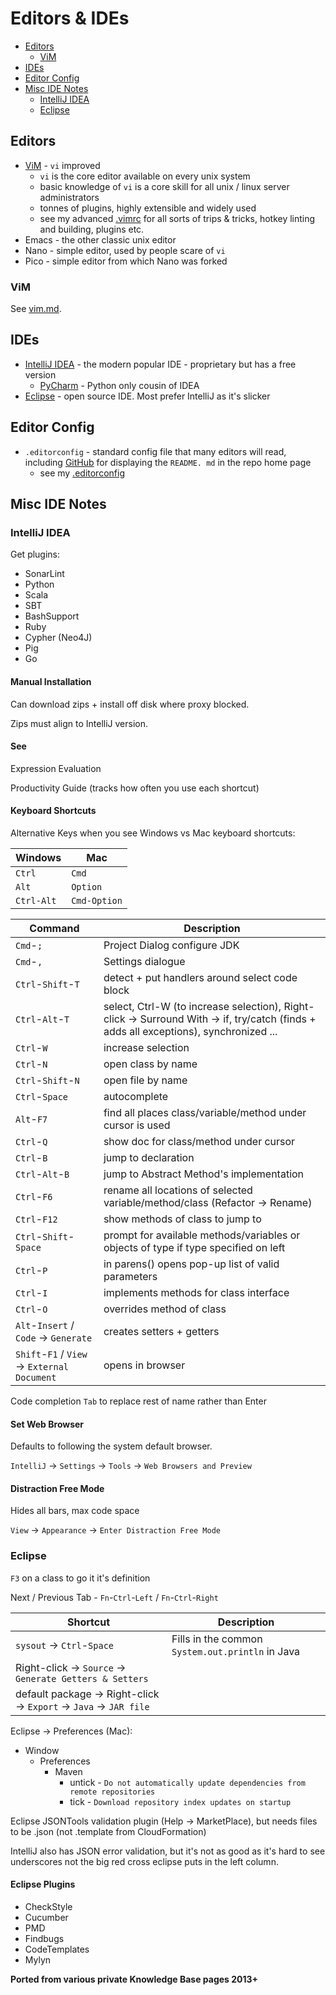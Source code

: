 # Editors & IDEs

<!-- INDEX_START -->

- [Editors](#editors)
  - [ViM](#vim)
- [IDEs](#ides)
- [Editor Config](#editor-config)
- [Misc IDE Notes](#misc-ide-notes)
  - [IntelliJ IDEA](#intellij-idea)
  - [Eclipse](#eclipse)

<!-- INDEX_END -->

## Editors

- [ViM](vim.md) - `vi` improved
  - `vi` is the core editor available on every unix system
  - basic knowledge of `vi` is a core skill for all unix / linux server administrators
  - tonnes of plugins, highly extensible and widely used
  - see my advanced [.vimrc](https://github.com/HariSekhon/DevOps-Bash-tools/blob/master/configs/.vimrc) for all
    sorts of trips & tricks, hotkey linting and building, plugins etc.
- Emacs - the other classic unix editor
- Nano - simple editor, used by people scare of `vi`
- Pico - simple editor from which Nano was forked

### ViM

See [vim.md](vim.md).

## IDEs

- [IntelliJ IDEA](intellij.md) - the modern popular IDE - proprietary but has a free version
  - [PyCharm](https://www.jetbrains.com/pycharm/) - Python only cousin of IDEA
- [Eclipse](https://www.eclipse.org/) - open source IDE. Most prefer IntelliJ as it's slicker

## Editor Config

- `.editorconfig` - standard config file that many editors will read, including [GitHub](github.md) for displaying the `README.
  md` in the repo home page
  - see my [.editorconfig](https://github.com/HariSekhon/DevOps-Bash-tools/blob/master/configs/.editorconfig)

## Misc IDE Notes

### IntelliJ IDEA

Get plugins:

- SonarLint
- Python
- Scala
- SBT
- BashSupport
- Ruby
- Cypher (Neo4J)
- Pig
- Go

#### Manual Installation

Can download zips + install off disk where proxy blocked.

Zips must align to IntelliJ version.

#### See

Expression Evaluation

Productivity Guide (tracks how often you use each shortcut)

#### Keyboard Shortcuts

Alternative Keys when you see Windows vs Mac keyboard shortcuts:

| Windows    | Mac          |
|------------|--------------|
| `Ctrl`     | `Cmd`        |
| `Alt`      | `Option`     |
| `Ctrl-Alt` | `Cmd-Option` |

| Command                                      | Description                                                                                                                            |
|----------------------------------------------|----------------------------------------------------------------------------------------------------------------------------------------|
| `Cmd`-`;`                                    | Project Dialog configure JDK                                                                                                           |
| `Cmd`-`,`                                    | Settings dialogue                                                                                                                      |
| `Ctrl`-`Shift`-`T`                           | detect + put handlers around select code block                                                                                         |
| `Ctrl`-`Alt`-`T`                             | select, Ctrl-W (to increase selection),  Right-click -> Surround With -> if, try/catch (finds + adds all exceptions), synchronized ... |
| `Ctrl`-`W`                                   | increase selection                                                                                                                     |
| `Ctrl`-`N`                                   | open class by name                                                                                                                     |
| `Ctrl`-`Shift`-`N`                           | open file by name                                                                                                                      |
| `Ctrl`-`Space`                               | autocomplete                                                                                                                           |
| `Alt`-`F7`                                   | find all places class/variable/method under cursor is used                                                                             |
| `Ctrl`-`Q`                                   | show doc for class/method under cursor                                                                                                 |
| `Ctrl`-`B`                                   | jump to declaration                                                                                                                    |
| `Ctrl`-`Alt`-`B`                             | jump to Abstract Method's implementation                                                                                               |
| `Ctrl`-`F6`                                  | rename all locations of selected variable/method/class (Refactor -> Rename)                                                            |
| `Ctrl`-`F12`                                 | show methods of class to jump to                                                                                                       |
| `Ctrl`-`Shift`-`Space`                       | prompt for available methods/variables or objects of type if type specified on left                                                    |
| `Ctrl`-`P`                                   | in parens() opens pop-up list of valid parameters                                                                                      |
| `Ctrl`-`I`                                   | implements methods for class interface                                                                                                 |
| `Ctrl`-`O`                                   | overrides method of class                                                                                                              |
| `Alt`-`Insert` / `Code` -> `Generate`        | creates setters + getters                                                                                                              |
| `Shift`-`F1` / `View` -> `External Document` | opens in browser                                                                                                                       |

Code completion `Tab` to replace rest of name rather than Enter

#### Set Web Browser

Defaults to following the system default browser.

`IntelliJ` -> `Settings` -> `Tools` -> `Web Browsers and Preview`

#### Distraction Free Mode

Hides all bars, max code space

`View` -> `Appearance` -> `Enter Distraction Free Mode`

### Eclipse

`F3` on a class to go it it's definition

Next / Previous Tab - `Fn`-`Ctrl`-`Left` / `Fn`-`Ctrl`-`Right`

| Shortcut                                                     | Description                                      |
|--------------------------------------------------------------|--------------------------------------------------|
| `sysout` -> `Ctrl`-`Space`                                   | Fills in the common `System.out.println` in Java |
| Right-click -> `Source` -> `Generate Getters & Setters`      |                                                  |
| default package -> Right-click -> `Export` -> `Java` -> `JAR file` |                                                  |

Eclipse -> Preferences (Mac):

- Window
  - Preferences
    - Maven
      - untick - `Do not automatically update dependencies from remote repositories`
      - tick   - `Download repository index updates on startup`

Eclipse JSONTools validation plugin (Help -> MarketPlace), but needs files to be .json (not .template from CloudFormation)

IntelliJ also has JSON error validation, but it's not as good as it's hard to see underscores not the big red cross eclipse puts in the left column.

#### Eclipse Plugins

- CheckStyle
- Cucumber
- PMD
- Findbugs
- CodeTemplates
- Mylyn

**Ported from various private Knowledge Base pages 2013+**
